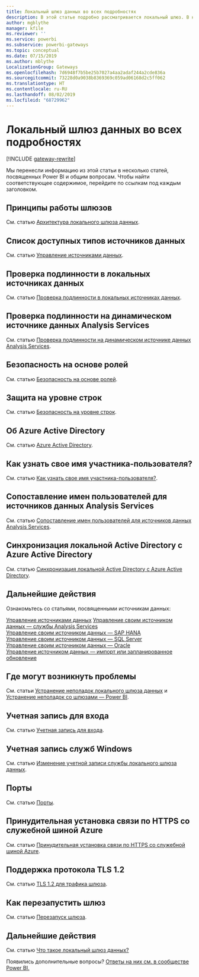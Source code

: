 ```yaml
---
title: Локальный шлюз данных во всех подробностях
description: В этой статье подробно рассматривается локальный шлюз. В ней рассказывается, как служба использует каталог Azure Active Directory и локальный каталог Active Directory при работе с Analysis Services.
author: mgblythe
manager: kfile
ms.reviewer: ''
ms.service: powerbi
ms.subservice: powerbi-gateways
ms.topic: conceptual
ms.date: 07/15/2019
ms.author: mblythe
LocalizationGroup: Gateways
ms.openlocfilehash: 7d6948f7b5be25b7027a4aa2adaf244a2cde836a
ms.sourcegitcommit: 73228d0a9038b8369369c059ad06168d2c5ff062
ms.translationtype: HT
ms.contentlocale: ru-RU
ms.lasthandoff: 08/02/2019
ms.locfileid: "68729962"
---
```

# <a name="on-premises-data-gateway-in-depth"></a>Локальный шлюз данных во всех подробностях

[!INCLUDE [gateway-rewrite](includes/gateway-rewrite.md)]

Мы перенесли информацию из этой статьи в несколько статей, посвященных Power BI и общим вопросам. Чтобы найти соответствующее содержимое, перейдите по ссылкам под каждым заголовком.

## <a name="how-the-gateway-works"></a>Принципы работы шлюзов

См. статью [Архитектура локального шлюза данных](/data-integration/gateway/service-gateway-onprem-indepth).

## <a name="list-of-available-data-source-types"></a>Список доступных типов источников данных

См. статью [Управление источниками данных](service-gateway-data-sources.md).

## <a name="authentication-to-on-premises-data-sources"></a>Проверка подлинности в локальных источниках данных

См. статью [Проверка подлинности в локальных источниках данных](/data-integration/gateway/service-gateway-onprem-indepth#authentication-to-on-premises-data-sources).

## <a name="authentication-to-a-live-analysis-services-data-source"></a>Проверка подлинности на динамическом источнике данных Analysis Services

См. статью [Проверка подлинности на динамическом источнике данных Analysis Services](service-gateway-enterprise-manage-ssas.md#authentication-to-a-live-analysis-services-data-source).

## <a name="role-based-security"></a>Безопасность на основе ролей

См. статью [Безопасность на основе ролей](service-gateway-enterprise-manage-ssas.md#role-based-security).

## <a name="row-level-security"></a>Защита на уровне строк

См. статью [Безопасность на уровне строк](service-gateway-enterprise-manage-ssas.md#row-level-security).

## <a name="what-about-azure-active-directory"></a>Об Azure Active Directory

См. статью [Azure Active Directory](/data-integration/gateway/service-gateway-onprem-indepth#azure-active-directory).

## <a name="how-do-i-tell-what-my-upn-is"></a>Как узнать свое имя участника-пользователя?

См. статью [Как узнать свое имя участника-пользователя?](/data-integration/gateway/service-gateway-onprem-indepth#how-do-i-tell-what-my-upn-is).

## <a name="map-user-names-for-analysis-services-data-sources"></a>Сопоставление имен пользователей для источников данных Analysis Services

См. статью [Сопоставление имен пользователей для источников данных Analysis Services](service-gateway-enterprise-manage-ssas.md#map-user-names-for-analysis-services-data-sources).

## <a name="synchronize-an-on-premises-active-directory-with-azure-active-directory"></a>Синхронизация локальной Active Directory с Azure Active Directory

См. статью [Синхронизация локальной Active Directory с Azure Active Directory](/data-integration/gateway/service-gateway-onprem-indepth#synchronize-an-on-premises-active-directory-with-azure-active-directory).

## <a name="what-to-do-next"></a>Дальнейшие действия

Ознакомьтесь со статьями, посвященными источникам данных:

[Управление источниками данных](service-gateway-data-sources.md)
[Управление своим источником данных — службы Analysis Services](service-gateway-enterprise-manage-ssas.md)  
[Управление своим источником данных — SAP HANA](service-gateway-enterprise-manage-sap.md)  
[Управление своим источником данных — SQL Server](service-gateway-enterprise-manage-sql.md)  
[Управление своим источником данных — Oracle](service-gateway-onprem-manage-oracle.md)  
[Управление источником данных — импорт или запланированное обновление](service-gateway-enterprise-manage-scheduled-refresh.md)  

## <a name="where-things-can-go-wrong"></a>Где могут возникнуть проблемы

См. статьи [Устранение неполадок локального шлюза данных](/data-integration/gateway/service-gateway-tshoot) и [Устранение неполадок со шлюзами — Power BI](service-gateway-onprem-tshoot.md).

## <a name="sign-in-account"></a>Учетная запись для входа

См. статью [Учетная запись для входа](/data-integration/gateway/service-gateway-onprem-indepth#sign-in-account).

## <a name="windows-service-account"></a>Учетная запись служб Windows

См. статью [Изменение учетной записи службы локального шлюза данных](/data-integration/gateway/service-gateway-service-account).

## <a name="ports"></a>Порты

См. статью [Порты](/data-integration/gateway/service-gateway-communication#ports).

## <a name="forcing-https-communication-with-azure-service-bus"></a>Принудительная установка связи по HTTPS со служебной шиной Azure

См. статью [Принудительная установка связи по HTTPS со служебной шиной Azure](/data-integration/gateway/service-gateway-communication#force-https-communication-with-azure-service-bus).

## <a name="support-for-tls-12"></a>Поддержка протокола TLS 1.2

См. статью [TLS 1.2 для трафика шлюза](/data-integration/gateway/service-gateway-communication#tls-12-for-gateway-traffic).

## <a name="how-to-restart-the-gateway"></a>Как перезапустить шлюз

См. статью [Перезапуск шлюза](/data-integration/gateway/service-gateway-restart).

## <a name="next-steps"></a>Дальнейшие действия

См. статью [Что такое локальный шлюз данных?](service-gateway-onprem.md)

Появились дополнительные вопросы? [Ответы на них см. в сообществе Power BI.](http://community.powerbi.com/)